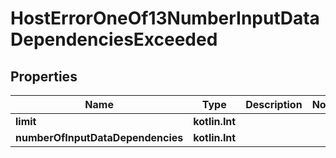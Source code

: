 
# HostErrorOneOf13NumberInputDataDependenciesExceeded

## Properties
| Name | Type | Description | Notes |
| ------------ | ------------- | ------------- | ------------- |
| **limit** | **kotlin.Int** |  |  |
| **numberOfInputDataDependencies** | **kotlin.Int** |  |  |



